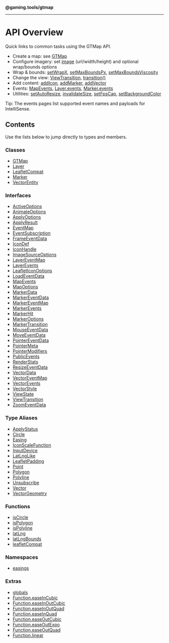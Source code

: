 **@gaming.tools/gtmap**

***

# API Overview

Quick links to common tasks using the GTMap API.

- Create a map: see [GTMap](./Class.GTMap.md)
- Configure imagery: set [image](./Interface.MapOptions.md#image) (url/width/height) and optional wrap/bounds options
- Wrap & bounds: [setWrapX](./Class.GTMap.md#setwrapx), [setMaxBoundsPx](./Class.GTMap.md#setmaxboundspx), [setMaxBoundsViscosity](./Class.GTMap.md#setmaxboundsviscosity)
- Change the view: [ViewTransition](./Interface.ViewTransition.md), [transition()](./Class.GTMap.md#transition)
- Add content: [addIcon](./Class.GTMap.md#addicon), [addMarker](./Class.GTMap.md#addmarker), [addVector](./Class.GTMap.md#addvector)
- Events: [MapEvents](./Interface.MapEvents.md), [Layer.events](./Class.Layer.md#events), [Marker.events](./Class.Marker.md#events)
- Utilities: [setAutoResize](./Class.GTMap.md#setautoresize), [invalidateSize](./Class.GTMap.md#invalidatesize), [setFpsCap](./Class.GTMap.md#setfpscap), [setBackgroundColor](./Class.GTMap.md#setbackgroundcolor)

Tip: The events pages list supported event names and payloads for IntelliSense.

## Contents

Use the lists below to jump directly to types and members.

### Classes

- [GTMap](./Class.GTMap.md)
- [Layer](./Class.Layer.md)
- [LeafletCompat](./Class.LeafletCompat.md)
- [Marker](./Class.Marker.md)
- [VectorEntity](./Class.VectorEntity.md)

### Interfaces

- [ActiveOptions](./Interface.ActiveOptions.md)
- [AnimateOptions](./Interface.AnimateOptions.md)
- [ApplyOptions](./Interface.ApplyOptions.md)
- [ApplyResult](./Interface.ApplyResult.md)
- [EventMap](./Interface.EventMap.md)
- [EventSubscription](./Interface.EventSubscription.md)
- [FrameEventData](./Interface.FrameEventData.md)
- [IconDef](./Interface.IconDef.md)
- [IconHandle](./Interface.IconHandle.md)
- [ImageSourceOptions](./Interface.ImageSourceOptions.md)
- [LayerEventMap](./Interface.LayerEventMap.md)
- [LayerEvents](./Interface.LayerEvents.md)
- [LeafletIconOptions](./Interface.LeafletIconOptions.md)
- [LoadEventData](./Interface.LoadEventData.md)
- [MapEvents](./Interface.MapEvents.md)
- [MapOptions](./Interface.MapOptions.md)
- [MarkerData](./Interface.MarkerData.md)
- [MarkerEventData](./Interface.MarkerEventData.md)
- [MarkerEventMap](./Interface.MarkerEventMap.md)
- [MarkerEvents](./Interface.MarkerEvents.md)
- [MarkerHit](./Interface.MarkerHit.md)
- [MarkerOptions](./Interface.MarkerOptions.md)
- [MarkerTransition](./Interface.MarkerTransition.md)
- [MouseEventData](./Interface.MouseEventData.md)
- [MoveEventData](./Interface.MoveEventData.md)
- [PointerEventData](./Interface.PointerEventData.md)
- [PointerMeta](./Interface.PointerMeta.md)
- [PointerModifiers](./Interface.PointerModifiers.md)
- [PublicEvents](./Interface.PublicEvents.md)
- [RenderStats](./Interface.RenderStats.md)
- [ResizeEventData](./Interface.ResizeEventData.md)
- [VectorData](./Interface.VectorData.md)
- [VectorEventMap](./Interface.VectorEventMap.md)
- [VectorEvents](./Interface.VectorEvents.md)
- [VectorStyle](./Interface.VectorStyle.md)
- [ViewState](./Interface.ViewState.md)
- [ViewTransition](./Interface.ViewTransition.md)
- [ZoomEventData](./Interface.ZoomEventData.md)

### Type Aliases

- [ApplyStatus](./TypeAlias.ApplyStatus.md)
- [Circle](./TypeAlias.Circle.md)
- [Easing](./TypeAlias.Easing.md)
- [IconScaleFunction](./TypeAlias.IconScaleFunction.md)
- [InputDevice](./TypeAlias.InputDevice.md)
- [LatLngLike](./TypeAlias.LatLngLike.md)
- [LeafletPadding](./TypeAlias.LeafletPadding.md)
- [Point](./TypeAlias.Point.md)
- [Polygon](./TypeAlias.Polygon.md)
- [Polyline](./TypeAlias.Polyline.md)
- [Unsubscribe](./TypeAlias.Unsubscribe.md)
- [Vector](./TypeAlias.Vector.md)
- [VectorGeometry](./TypeAlias.VectorGeometry.md)

### Functions

- [isCircle](./Function.isCircle.md)
- [isPolygon](./Function.isPolygon.md)
- [isPolyline](./Function.isPolyline.md)
- [latLng](./Function.latLng.md)
- [latLngBounds](./Function.latLngBounds.md)
- [leafletCompat](./Function.leafletCompat.md)

### Namespaces

- [easings](./Namespace.easings.md)

### Extras

- [globals](./globals.md)
- [Function.easeInCubic](./easings.Function.easeInCubic.md)
- [Function.easeInOutCubic](./easings.Function.easeInOutCubic.md)
- [Function.easeInOutQuad](./easings.Function.easeInOutQuad.md)
- [Function.easeInQuad](./easings.Function.easeInQuad.md)
- [Function.easeOutCubic](./easings.Function.easeOutCubic.md)
- [Function.easeOutExpo](./easings.Function.easeOutExpo.md)
- [Function.easeOutQuad](./easings.Function.easeOutQuad.md)
- [Function.linear](./easings.Function.linear.md)
